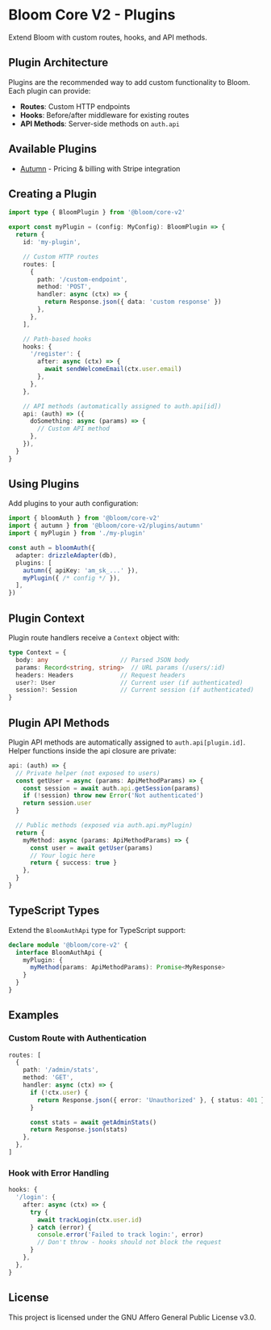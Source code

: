 # Bloom Core V2 - Plugins

Extend Bloom with custom routes, hooks, and API methods.

## Plugin Architecture

Plugins are the recommended way to add custom functionality to Bloom. Each plugin can provide:

- **Routes**: Custom HTTP endpoints
- **Hooks**: Before/after middleware for existing routes
- **API Methods**: Server-side methods on `auth.api`

## Available Plugins

- [Autumn](./autumn/README.md) - Pricing & billing with Stripe integration

## Creating a Plugin

```typescript
import type { BloomPlugin } from '@bloom/core-v2'

export const myPlugin = (config: MyConfig): BloomPlugin => {
  return {
    id: 'my-plugin',

    // Custom HTTP routes
    routes: [
      {
        path: '/custom-endpoint',
        method: 'POST',
        handler: async (ctx) => {
          return Response.json({ data: 'custom response' })
        },
      },
    ],

    // Path-based hooks
    hooks: {
      '/register': {
        after: async (ctx) => {
          await sendWelcomeEmail(ctx.user.email)
        },
      },
    },

    // API methods (automatically assigned to auth.api[id])
    api: (auth) => ({
      doSomething: async (params) => {
        // Custom API method
      },
    }),
  }
}
```

## Using Plugins

Add plugins to your auth configuration:

```typescript
import { bloomAuth } from '@bloom/core-v2'
import { autumn } from '@bloom/core-v2/plugins/autumn'
import { myPlugin } from './my-plugin'

const auth = bloomAuth({
  adapter: drizzleAdapter(db),
  plugins: [
    autumn({ apiKey: 'am_sk_...' }),
    myPlugin({ /* config */ }),
  ],
})
```

## Plugin Context

Plugin route handlers receive a `Context` object with:

```typescript
type Context = {
  body: any                    // Parsed JSON body
  params: Record<string, string>  // URL params (/users/:id)
  headers: Headers             // Request headers
  user?: User                  // Current user (if authenticated)
  session?: Session            // Current session (if authenticated)
}
```

## Plugin API Methods

Plugin API methods are automatically assigned to `auth.api[plugin.id]`. Helper functions inside the api closure are private:

```typescript
api: (auth) => {
  // Private helper (not exposed to users)
  const getUser = async (params: ApiMethodParams) => {
    const session = await auth.api.getSession(params)
    if (!session) throw new Error('Not authenticated')
    return session.user
  }

  // Public methods (exposed via auth.api.myPlugin)
  return {
    myMethod: async (params: ApiMethodParams) => {
      const user = await getUser(params)
      // Your logic here
      return { success: true }
    },
  }
}
```

## TypeScript Types

Extend the `BloomAuthApi` type for TypeScript support:

```typescript
declare module '@bloom/core-v2' {
  interface BloomAuthApi {
    myPlugin: {
      myMethod(params: ApiMethodParams): Promise<MyResponse>
    }
  }
}
```

## Examples

### Custom Route with Authentication

```typescript
routes: [
  {
    path: '/admin/stats',
    method: 'GET',
    handler: async (ctx) => {
      if (!ctx.user) {
        return Response.json({ error: 'Unauthorized' }, { status: 401 })
      }

      const stats = await getAdminStats()
      return Response.json(stats)
    },
  },
]
```

### Hook with Error Handling

```typescript
hooks: {
  '/login': {
    after: async (ctx) => {
      try {
        await trackLogin(ctx.user.id)
      } catch (error) {
        console.error('Failed to track login:', error)
        // Don't throw - hooks should not block the request
      }
    },
  },
}
```

## License

This project is licensed under the GNU Affero General Public License v3.0.
